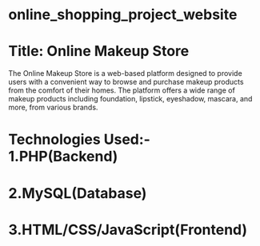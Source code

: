# online_shopping_project_website
# Title: Online Makeup Store
The Online Makeup Store is a web-based platform designed to provide users with a convenient way to browse and purchase makeup products from the comfort of their homes. The platform offers a wide range of makeup products including foundation, lipstick, eyeshadow, mascara, and more, from various brands.

# Technologies Used:- 1.PHP(Backend)
#                     2.MySQL(Database)
 #                    3.HTML/CSS/JavaScript(Frontend)


